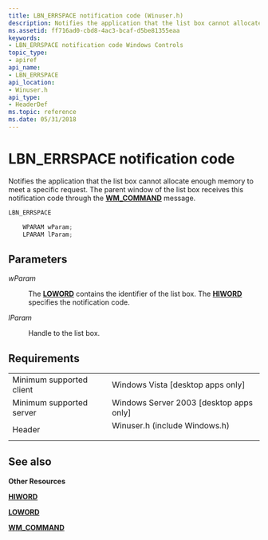 ```yaml
---
title: LBN_ERRSPACE notification code (Winuser.h)
description: Notifies the application that the list box cannot allocate enough memory to meet a specific request. The parent window of the list box receives this notification code through the WM\_COMMAND message.
ms.assetid: ff716ad0-cbd8-4ac3-bcaf-d5be81355eaa
keywords:
- LBN_ERRSPACE notification code Windows Controls
topic_type:
- apiref
api_name:
- LBN_ERRSPACE
api_location:
- Winuser.h
api_type:
- HeaderDef
ms.topic: reference
ms.date: 05/31/2018
---
```


# LBN\_ERRSPACE notification code

Notifies the application that the list box cannot allocate enough memory to meet a specific request. The parent window of the list box receives this notification code through the [**WM\_COMMAND**](/windows/desktop/menurc/wm-command) message.


```C++
LBN_ERRSPACE

    WPARAM wParam;
    LPARAM lParam; 
```



## Parameters

<dl> <dt>

*wParam* 
</dt> <dd>

The [**LOWORD**](/previous-versions/windows/desktop/legacy/ms632659(v=vs.85)) contains the identifier of the list box. The [**HIWORD**](/previous-versions/windows/desktop/legacy/ms632657(v=vs.85)) specifies the notification code.

</dd> <dt>

*lParam* 
</dt> <dd>

Handle to the list box.

</dd> </dl>

## Requirements



|                                     |                                                                                                          |
|-------------------------------------|----------------------------------------------------------------------------------------------------------|
| Minimum supported client<br/> | Windows Vista \[desktop apps only\]<br/>                                                           |
| Minimum supported server<br/> | Windows Server 2003 \[desktop apps only\]<br/>                                                     |
| Header<br/>                   | <dl> <dt>Winuser.h (include Windows.h)</dt> </dl> |



## See also

<dl> <dt>

**Other Resources**
</dt> <dt>

[**HIWORD**](/previous-versions/windows/desktop/legacy/ms632657(v=vs.85))
</dt> <dt>

[**LOWORD**](/previous-versions/windows/desktop/legacy/ms632659(v=vs.85))
</dt> <dt>

[**WM\_COMMAND**](/windows/desktop/menurc/wm-command)
</dt> </dl>

 

